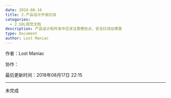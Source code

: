 ```yaml
---
date: 2018-08-16
title: 2.产品设计开发红线
categories:
  - 2.SDL规范文档
description: 产品设计和开发中应该注意哪些点，安全红线在哪里
type: Document
author: Lost Maniac
---
```


作者：Lost Maniac

协作：

最后更新时间：2018年08月17日 22:15

-------

未完成